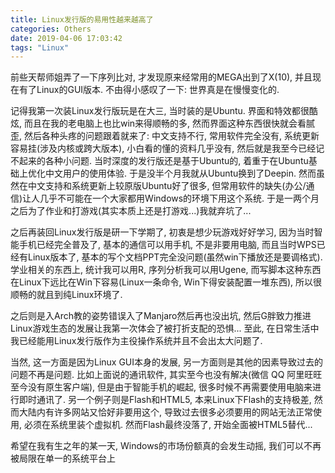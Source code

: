 ```yaml
---
title: Linux发行版的易用性越来越高了
categories: Others
date: 2019-04-06 17:03:42
tags: "Linux"
---
```


前些天帮师姐弄了一下序列比对, 才发现原来经常用的MEGA出到了X(10), 并且现在有了Linux的GUI版本. 不由得小感叹了一下: 世界真是在慢慢变化的.

<!-- 摘要部分 -->
<!-- more -->

记得我第一次装Linux发行版玩是在大三, 当时装的是Ubuntu. 界面和特效都很酷炫, 而且在我的老电脑上也比win来得顺畅的多, 然而界面这种东西很快就会看腻歪, 然后各种头疼的问题跟着就来了: 中文支持不行, 常用软件完全没有, 系统更新容易挂(涉及内核或跨大版本), 小白看的懂的资料几乎没有, 然后就是我至今已经记不起来的各种小问题. 当时深度的发行版还是基于Ubuntu的, 着重于在Ubuntu基础上优化中文用户的使用体验. 于是没半个月我就从Ubuntu换到了Deepin. 然而虽然在中文支持和系统更新上较原版Ubuntu好了很多, 但常用软件的缺失(办公/通信)让人几乎不可能在一个大家都用Windows的环境下用这个系统. 于是一两个月之后为了作业和打游戏(其实本质上还是打游戏...)我就弃坑了...

之后再装回Linux发行版是研一下学期了, 初衷是想少玩游戏好好学习, 因为当时智能手机已经完全普及了, 基本的通信可以用手机, 不是非要用电脑, 而且当时WPS已经有Linux版本了, 基本的写个文档PPT完全没问题(虽然win下播放还是要调格式). 学业相关的东西上, 统计我可以用R, 序列分析我可以用Ugene, 而写脚本这种东西在Linux下远比在Win下容易(Linux一条命令, Win下得安装配置一堆东西), 所以很顺畅的就且到纯Linux环境了.

之后则是入Arch教的姿势错误入了Manjaro然后再也没出坑, 然后G胖致力推进Linux游戏生态的发展让我第一次体会了被打折支配的恐惧... 至此, 在日常生活中我已经能用Linux发行版作为主役操作系统并且不会出太大问题了.

当然, 这一方面是因为Linux GUI本身的发展, 另一方面则是其他的因素导致过去的问题不再是问题. 比如上面说的通讯软件, 其实至今也没有解决(微信 QQ 阿里旺旺至今没有原生客户端), 但是由于智能手机的崛起, 很多时候不再需要使用电脑来进行即时通讯了. 另一个例子则是Flash和HTML5, 本来Linux下Flash的支持极差, 然而大陆内有许多网站又恰好非要用这个, 导致过去很多必须要用的网站无法正常使用, 必须在系统里装个虚拟机. 然而Flash最终没落了, 开始全面被HTML5替代...

希望在我有生之年的某一天, Windows的市场份额真的会发生动摇, 我们可以不再被局限在单一的系统平台上